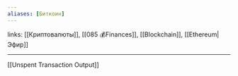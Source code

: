 ```yaml
---
aliases: [Биткоин]
---
```

links: [[Криптовалюты]], [[085 💰Finances]], [[Blockchain]], [[Ethereum|Эфир]]

---

[[Unspent Transaction Output]]

